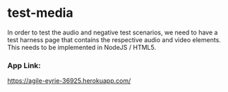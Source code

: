 # test-media

In order to test the audio and negative test scenarios, we need to have a test harness page that contains the respective audio and video elements. This needs to be implemented in NodeJS / HTML5.

### App Link:
https://agile-eyrie-36925.herokuapp.com/

